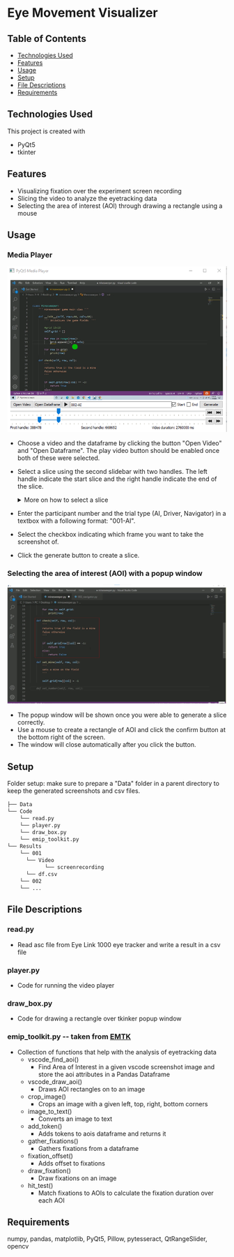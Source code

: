 # Eye Movement Visualizer 

## Table of Contents
* [Technologies Used](#technologies-used)
* [Features](#features)
* [Usage](#usage)
* [Setup](#setup)
* [File Descriptions](#file-descriptions)
* [Requirements](#requirements)

## Technologies Used
This project is created with
- PyQt5
- tkinter


## Features
- Visualizing fixation over the experiment screen recording
- Slicing the video to analyze the eyetracking data 
- Selecting the area of interest (AOI) through drawing a rectangle using a mouse

## Usage
### Media Player
![Example screenshot](./Pictures/screenshot.png)
- Choose a video and the dataframe by clicking the button "Open Video" and "Open Dataframe". The play video button should be enabled once both of these were selected.
- Select a slice using the second slidebar with two handles. The left handle indicate the start slice and the right handle indicate the end of the slice.

  <details>
    <summary>More on how to select a slice</summary>

    ### How to select a slice?
    - We generally want to make a slice whenever any of the following event happens: scrolls in the screen, addition of code, deletion of code and modification of existing code.
      - ##### Scrolls in the screen
        - Start frame: After the last scroll
        - End frame: Right before the scroll
        - Screenshot: End frame
        - AOI: Lines of code that was modified in the slice
      - ##### Addition
        - Start frame: Right before the addition
        - End frame: Right after the addition
        - Screenshot: End frame
        - AOI: Lines of code that was added
      - ##### Deletion
        - Start frame: Right before the deletion
        - End frame: Right after the deletion
        - Screenshot: Start frame
        - AOI: Lines of code that was removed
      - ##### Modification of existing code
        - A new slice has to be made for a modification of an existing code because it leads to a change in coordinate values of the tokens
        - Start frame: Right before the modification
        - End frame: Right after the modification
        - Screenshot: End frame (Start frame if a code was deleted)
        - AOI: Lines of code that was modified
  </details>

- Enter the participant number and the trial type (AI, Driver, Navigator) in a textbox with a following format: "001-AI".
- Select the checkbox indicating which frame you want to take the screenshot of.
- Click the generate button to create a slice.

### Selecting the area of interest (AOI) with a popup window
![Example screenshot](./Pictures/screenshot2.png)
- The popup window will be shown once you were able to generate a slice correctly.
- Use a mouse to create a rectangle of AOI and click the confirm button at the bottom right of the screen.
- The window will close automatically after you click the button.

## Setup
Folder setup: make sure to prepare a "Data" folder in a parent directory to keep the generated screenshots and csv files.
```
├── Data
└── Code
    └── read.py
    └── player.py
    └── draw_box.py
    └── emip_toolkit.py
└── Results
    └── 001
      └── Video
            └── screenrecording
      └── df.csv
    └── 002
    └── ...
```

## File Descriptions
### read.py
- Read asc file from Eye Link 1000 eye tracker and write a result in a csv file
### player.py
- Code for running the video player
### draw_box.py
- Code for drawing a rectangle over tkinker popup window
### emip_toolkit.py -- taken from [EMTK](https://github.com/nalmadi/EMIP-Toolkit)
- Collection of functions that help with the analysis of eyetracking data
  - vscode_find_aoi()
    - Find Area of Interest in a given vscode screenshot image and store the aoi attributes in a Pandas Dataframe
  - vscode_draw_aoi()
    - Draws AOI rectangles on to an image
  - crop_image()
    - Crops an image with a given left, top, right, bottom corners
  - image_to_text()
    - Converts an image to text
  - add_token()
    - Adds tokens to aois dataframe and returns it
  - gather_fixations()
    - Gathers fixations from a dataframe
  - fixation_offset()
    - Adds offset to fixations
  - draw_fixation()
    - Draw fixations on an image
  - hit_test()
    - Match fixations to AOIs to calculate the fixation duration over each AOI

## Requirements
numpy, pandas, matplotlib, PyQt5, Pillow, pytesseract, QtRangeSlider, opencv
